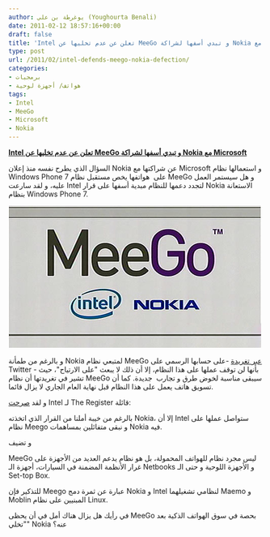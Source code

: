 ```yaml
---
author: يوغرطة بن علي (Youghourta Benali)
date: 2011-02-12 18:57:16+00:00
draft: false
title: 'Intel تعلن عن عدم تخليها عن MeeGo و تبدي أسفها لشراكة Nokia مع Microsoft '
type: post
url: /2011/02/intel-defends-meego-nokia-defection/
categories:
- برمجيات
- هواتف/ أجهزة لوحية
tags:
- Intel
- MeeGo
- Microsoft
- Nokia
---
```


**[Intel تعلن عن عدم تخليها عن MeeGo و تبدي أسفها لشراكة Nokia مع Microsoft](https://www.it-scoop.com/2011/02/intel-defends-meego-nokia-defection/)**


السؤال الذي يطرح نفسه منذ إعلان Nokia عن شراكتها مع Microsoft و استعمالها نظام Windows Phone 7 على  هواتفها يخص مستقبل نظام MeeGo و هل سيستمر العمل عليه، و لقد سارعت Intel لتجدد دعمها للنظام مبدية أسفها على قرار Nokia الاستعانة بنظام Windows Phone 7.

[![](meego.jpg)
](https://www.it-scoop.com/2011/02/intel-defends-meego-nokia-defection/)

و بالرغم من طمأنة Nokia لمتبعي نظام MeeGo [عبر تغريدة](http://twitter.com/#!/nokia/status/36047203759820800) -على حسابها الرسمي على Twitter - بأنها لن توقف عملها على هذا النظام، إلا أن ذلك لا يبعث "على الارتياح"، حيث تشير في تغريدتها أن نظام MeeGo سيبقى مناسبة لخوض طرق و تجارب  جديدة. كما أن تسويق هاتف يعمل على هذا النظام قبل نهاية العام الجاري لا يزال قائما.

و لقد [صرحت](http://www.theregister.co.uk/2011/02/11/intel_sticks_with_meego/) Intel لـ The Register قائلة:

بالرغم من خيبة أملنا من القرار الذي اتخذته Nokia، إلا أن Intel ستواصل عملها على نظام Meego و نبقى متفائلين بمساهمات Nokia فيه.

و تضيف

MeeGo ليس مجرد نظام للهواتف المحمولة، بل هو نظام يدعم العديد من الأجهزة على غرار الأنظمة المضمنة في السيارات، أجهزة الـ Netbooks و الأجهزة اللوحية و حتى الـ Set-top Box.

للتذكير فإن Meego عبارة عن ثمرة دمج Nokia و Intel لنظامي تشغيلهما Maemo و Moblin المبنيين على نظام Linux.

في رأيك هل يزال هناك أمل في أن يحظى MeeGo بحصة في سوق الهواتف الذكية بعد "تخلي" Nokia عنه؟

